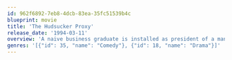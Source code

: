 ```yaml
---
id: 962f6892-7eb8-4dcb-83ea-35fc51539b4c
blueprint: movie
title: 'The Hudsucker Proxy'
release_date: '1994-03-11'
overview: 'A naive business graduate is installed as president of a manufacturing company as part of a stock scam.'
genres: '[{"id": 35, "name": "Comedy"}, {"id": 18, "name": "Drama"}]'
---
```

